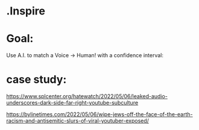 # .Inspire

# Goal:
Use A.I. to match a Voice -> Human! with a confidence interval:

# case study:
https://www.splcenter.org/hatewatch/2022/05/06/leaked-audio-underscores-dark-side-far-right-youtube-subculture

https://bylinetimes.com/2022/05/06/wipe-jews-off-the-face-of-the-earth-racism-and-antisemitic-slurs-of-viral-youtuber-exposed/
